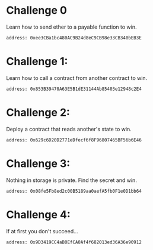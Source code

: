 # Challenge 0

Learn how to send ether to a payable function to win.

    address: 0xee3CBa1bc480AC9B24d8eC9CB98e33CB340bEB3E

# Challenge 1:

Learn how to call a contract from another contract to win.

    address: 0x853B39470A63E5B1dE31144Ab85403e12948c2E4

# Challenge 2:

Deploy a contract that reads another's state to win.

    address: 0x629c6D20D2771eDfecf6f8F96807465BF56b6E46

# Challenge 3:

Nothing in storage is private. Find the secret and win.

    address: 0x08fe5Fb8ed2c00B5189aa0aefA5fb0F1e0D1bb64

# Challenge 4:

If at first you don't succeed...

    address: 0x9D3419CC4aB0EfCA0Af4f682013ed36A36e90912
